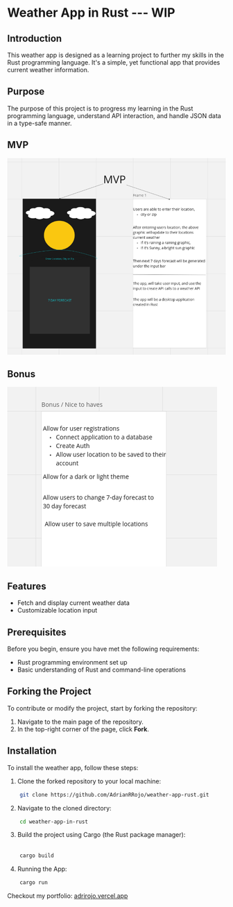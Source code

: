 # Weather App in Rust --- WIP

## Introduction
This weather app is designed as a learning project to further my skills in the Rust programming language. It's a simple, yet functional app that provides current weather information.

## Purpose
The purpose of this project is to progress my learning in the Rust programming language, understand API interaction, and handle JSON data in a type-safe manner.

## MVP
![Weather App MVP](mvp.png "Weather App MVP Screenshot")

## Bonus
![Weather App Bonus](bonus.png "Weather App bonus Screenshot")

## Features
- Fetch and display current weather data
- Customizable location input

## Prerequisites
Before you begin, ensure you have met the following requirements:
- Rust programming environment set up
- Basic understanding of Rust and command-line operations

## Forking the Project
To contribute or modify the project, start by forking the repository:

1. Navigate to the main page of the repository.
2. In the top-right corner of the page, click **Fork**.

## Installation
To install the weather app, follow these steps:

1. Clone the forked repository to your local machine:
```bash
    git clone https://github.com/AdrianRRojo/weather-app-rust.git
```
2. Navigate to the cloned directory:
```bash
    cd weather-app-in-rust
```
3. Build the project using Cargo (the Rust package manager):

```bash

    cargo build 
```

4. Running the App:
```bash
    cargo run
```


Checkout my portfolio:
    <a href="https://adrirojo.vercel.app" target=_blank>adrirojo.vercel.app</a>